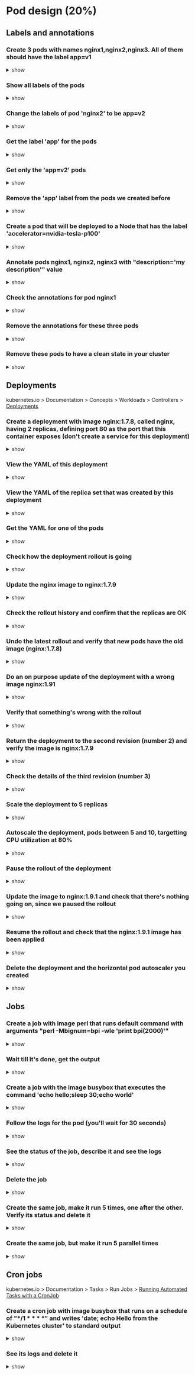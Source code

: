 # Pod design (20%)

## Labels and annotations

### Create 3 pods with names nginx1,nginx2,nginx3. All of them should have the label app=v1

<details><summary>show</summary>
<p>

```bash
kubectl run nginx1 --image=nginx --restart=Never --labels=app=v1
kubectl run nginx2 --image=nginx --restart=Never --labels=app=v1
kubectl run nginx3 --image=nginx --restart=Never --labels=app=v1
```

</p>
</details>

### Show all labels of the pods

<details><summary>show</summary>
<p>

```bash
kubectl get po --show-labels
```

</p>
</details>

### Change the labels of pod 'nginx2' to be app=v2

<details><summary>show</summary>
<p>

```bash
kubectl label po nginx2 app=v2 --overwrite
```

</p>
</details>

### Get the label 'app' for the pods

<details><summary>show</summary>
<p>

```bash
kubectl get po -L app
```

</p>
</details>

### Get only the 'app=v2' pods

<details><summary>show</summary>
<p>

```bash
kubectl get po -l app=v2
# or
kubectl get po -l 'app in (v2)'
```

</p>
</details>

### Remove the 'app' label from the pods we created before

<details><summary>show</summary>
<p>

```bash
kubectl label po nginx1 nginx2 nginx3 app-
# or
kubectl label po nginx{1..3} app-
# or
kubectl label po -lapp app-
```

</p>
</details>

### Create a pod that will be deployed to a Node that has the label 'accelerator=nvidia-tesla-p100'

<details><summary>show</summary>
<p>

We can use the 'nodeSelector' property on the Pod YAML:

```YAML
apiVersion: v1
kind: Pod
metadata:
  name: cuda-test
spec:
  containers:
    - name: cuda-test
      image: "k8s.gcr.io/cuda-vector-add:v0.1"
  nodeSelector: # add this
    accelerator: nvidia-tesla-p100 # the slection label
```

You can easily find out where in the YAML it should be placed by:

```bash
kubectl explain po.spec
```

</p>
</details>

### Annotate pods nginx1, nginx2, nginx3 with "description='my description'" value

<details><summary>show</summary>
<p>


```bash
kubectl annotate po nginx1 nginx2 nginx3 description='my description'
```

</p>
</details>

### Check the annotations for pod nginx1

<details><summary>show</summary>
<p>

```bash
kubectl describe po nginx1 | grep -i 'annotations'
```

As an alternative to using `| grep` you can use jsonPath like `-o jsonpath='{.metadata.annotations}{"\n"}'`

</p>
</details>

### Remove the annotations for these three pods

<details><summary>show</summary>
<p>

```bash
kubectl annotate po nginx{1..3} description-
```

</p>
</details>

### Remove these pods to have a clean state in your cluster

<details><summary>show</summary>
<p>

```bash
kubectl delete po nginx{1..3}
```

</p>
</details>

## Deployments

kubernetes.io > Documentation > Concepts > Workloads > Controllers > [Deployments](https://kubernetes.io/docs/concepts/workloads/controllers/deployment)

### Create a deployment with image nginx:1.7.8, called nginx, having 2 replicas, defining port 80 as the port that this container exposes (don't create a service for this deployment)

<details><summary>show</summary>
<p>

```bash
kubectl run nginx --image=nginx:1.7.8 --replicas=2 --port=80
```

**However**, `kubectl run` for Deployments is Deprecated and will be removed in a future version. What you can do is:

```bash
kubectl create deployment nginx  --image=nginx:1.7.8  --dry-run -o yaml > deploy.yaml
vi deploy.yaml
# change the replicas field from 1 to 2
# add this section to the container spec and save the deploy.yaml file
# ports:
#   - containerPort: 80
kubectl apply -f deploy.yaml
```

or, do something like:

```bash
kubectl create deployment nginx  --image=nginx:1.7.8  --dry-run -o yaml | sed 's/replicas: 1/replicas: 2/g'  | sed 's/image: nginx:1.7.8/image: nginx:1.7.8\n        ports:\n        - containerPort: 80/g' | kubectl apply -f -
```

</p>
</details>

### View the YAML of this deployment

<details><summary>show</summary>
<p>

```bash
kubectl get deploy nginx -o yaml
```

</p>
</details>

### View the YAML of the replica set that was created by this deployment

<details><summary>show</summary>
<p>

```bash
kubectl describe deploy nginx # you'll see the name of the replica set on the Events section and in the 'NewReplicaSet' property
# OR you can find rs directly by:
kubectl get rs -l run=nginx # if you created deployment by 'run' command
kubectl get rs -l app=nginx # if you created deployment by 'create' command
# you could also just do kubectl get rs
kubectl get rs nginx-7bf7478b77 -o yaml
```

</p>
</details>

### Get the YAML for one of the pods

<details><summary>show</summary>
<p>

```bash
kubectl get po # get all the pods
# OR you can find pods directly by:
kubectl get po -l run=nginx # if you created deployment by 'run' command
kubectl get po -l app=nginx # if you created deployment by 'create' command
kubectl get po nginx-7bf7478b77-gjzp8 -o yaml
```

</p>
</details>

### Check how the deployment rollout is going

<details><summary>show</summary>
<p>

```bash
kubectl rollout status deploy nginx
```

</p>
</details>

### Update the nginx image to nginx:1.7.9

<details><summary>show</summary>
<p>

```bash
kubectl set image deploy nginx nginx=nginx:1.7.9
# alternatively...
kubectl edit deploy nginx # change the .spec.template.spec.containers[0].image
```

The syntax of the 'kubectl set image' command is `kubectl set image (-f FILENAME | TYPE NAME) CONTAINER_NAME_1=CONTAINER_IMAGE_1 ... CONTAINER_NAME_N=CONTAINER_IMAGE_N [options]`

</p>
</details>

### Check the rollout history and confirm that the replicas are OK

<details><summary>show</summary>
<p>

```bash
kubectl rollout history deploy nginx
kubectl get deploy nginx
kubectl get rs # check that a new replica set has been created
kubectl get po
```

</p>
</details>

### Undo the latest rollout and verify that new pods have the old image (nginx:1.7.8)

<details><summary>show</summary>
<p>

```bash
kubectl rollout undo deploy nginx
# wait a bit
kubectl get po # select one 'Running' Pod
kubectl describe po nginx-5ff4457d65-nslcl | grep -i image # should be nginx:1.7.8
```

</p>
</details>

### Do an on purpose update of the deployment with a wrong image nginx:1.91

<details><summary>show</summary>
<p>

```bash
kubectl set image deploy nginx nginx=nginx:1.91
# or
kubectl edit deploy nginx
# change the image to nginx:1.91
# vim tip: type (without quotes) '/image' and Enter, to navigate quickly
```

</p>
</details>

### Verify that something's wrong with the rollout

<details><summary>show</summary>
<p>

```bash
kubectl rollout status deploy nginx
# or
kubectl get po # you'll see 'ErrImagePull'
```

</p>
</details>


### Return the deployment to the second revision (number 2) and verify the image is nginx:1.7.9

<details><summary>show</summary>
<p>

```bash
kubectl rollout undo deploy nginx --to-revision=2
kubectl describe deploy nginx | grep Image:
kubectl rollout status deploy nginx # Everything should be OK
```

</p>
</details>

### Check the details of the third revision (number 3)

<details><summary>show</summary>
<p>

```bash
kubectl rollout history deploy nginx --revision=3 # You'll also see the wrong image displayed here
```

</p>
</details>

### Scale the deployment to 5 replicas

<details><summary>show</summary>
<p>

```bash
kubectl scale deploy nginx --replicas=5
kubectl get po
kubectl describe deploy nginx
```

</p>
</details>

### Autoscale the deployment, pods between 5 and 10, targetting CPU utilization at 80%

<details><summary>show</summary>
<p>

```bash
kubectl autoscale deploy nginx --min=5 --max=10 --cpu-percent=80
```

</p>
</details>

### Pause the rollout of the deployment

<details><summary>show</summary>
<p>

```bash
kubectl rollout pause deploy nginx
```

</p>
</details>

### Update the image to nginx:1.9.1 and check that there's nothing going on, since we paused the rollout

<details><summary>show</summary>
<p>

```bash
kubectl set image deploy nginx nginx=nginx:1.9.1
# or
kubectl edit deploy nginx
# change the image to nginx:1.9.1
kubectl rollout history deploy nginx # no new revision
```

</p>
</details>

### Resume the rollout and check that the nginx:1.9.1 image has been applied

<details><summary>show</summary>
<p>

```bash
kubectl rollout resume deploy nginx
kubectl rollout history deploy nginx
kubectl rollout history deploy nginx --revision=6 # insert the number of your latest revision
```

</p>
</details>

### Delete the deployment and the horizontal pod autoscaler you created

<details><summary>show</summary>
<p>

```bash
kubectl delete deploy nginx
kubectl delete hpa nginx
```

</p>
</details>

## Jobs

### Create a job with image perl that runs default command with arguments "perl -Mbignum=bpi -wle 'print bpi(2000)'"

<details><summary>show</summary>
<p>

```bash
kubectl run pi --image=perl --restart=OnFailure -- perl -Mbignum=bpi -wle 'print bpi(2000)'
```

**However**, `kubectl run` for Job is Deprecated and will be removed in a future version. What you can do is:

```bash
kubectl create job pi  --image=perl -- perl -Mbignum=bpi -wle 'print bpi(2000)'
```

</p>
</details>

### Wait till it's done, get the output

<details><summary>show</summary>
<p>

```bash
kubectl get jobs -w # wait till 'SUCCESSFUL' is 1 (will take some time, perl image might be big)
kubectl get po # get the pod name
kubectl logs pi-**** # get the pi numbers
kubectl delete job pi
```

</p>
</details>

### Create a job with the image busybox that executes the command 'echo hello;sleep 30;echo world'

<details><summary>show</summary>
<p>

```bash
kubectl run busybox --image=busybox --restart=OnFailure -- /bin/sh -c 'echo hello;sleep 30;echo world'
```

**However**, `kubectl run` for Job is Deprecated and will be removed in a future version. What you can do is:

```bash
kubectl create job busybox --image=busybox -- /bin/sh -c 'echo hello;sleep 30;echo world'
```

</p>
</details>

### Follow the logs for the pod (you'll wait for 30 seconds)

<details><summary>show</summary>
<p>

```bash
kubectl get po # find the job pod
kubectl logs busybox-ptx58 -f # follow the logs
```

</p>
</details>

### See the status of the job, describe it and see the logs

<details><summary>show</summary>
<p>

```bash
kubectl get jobs
kubectl describe jobs busybox
kubectl logs job/busybox
```

</p>
</details>

### Delete the job

<details><summary>show</summary>
<p>

```bash
kubectl delete job busybox
```

</p>
</details>

### Create the same job, make it run 5 times, one after the other. Verify its status and delete it

<details><summary>show</summary>
<p>

```bash
kubectl create job busybox --image=busybox --dry-run -o yaml -- /bin/sh -c 'echo hello;sleep 30;echo world' > job.yaml
vi job.yaml
```

Add job.spec.completions=5

```YAML
apiVersion: batch/v1
kind: Job
metadata:
  creationTimestamp: null
  labels:
    run: busybox
  name: busybox
spec:
  completions: 5 # add this line
  template:
    metadata:
      creationTimestamp: null
      labels:
        run: busybox
    spec:
      containers:
      - args:
        - /bin/sh
        - -c
        - echo hello;sleep 30;echo world
        image: busybox
        name: busybox
        resources: {}
      restartPolicy: OnFailure
status: {}
```

```bash
kubectl create -f job.yaml
```

Verify that it has been completed:

```bash
kubectl get job busybox -w # will take two and a half minutes
kubectl delete jobs busybox
```

</p>
</details>

### Create the same job, but make it run 5 parallel times

<details><summary>show</summary>
<p>

```bash
vi job.yaml
```

Add job.spec.parallelism=5

```YAML
apiVersion: batch/v1
kind: Job
metadata:
  creationTimestamp: null
  labels:
    run: busybox
  name: busybox
spec:
  parallelism: 5 # add this line
  template:
    metadata:
      creationTimestamp: null
      labels:
        run: busybox
    spec:
      containers:
      - args:
        - /bin/sh
        - -c
        - echo hello;sleep 30;echo world
        image: busybox
        name: busybox
        resources: {}
      restartPolicy: OnFailure
status: {}
```

```bash
kubectl create -f job.yaml
kubectl get jobs
```

It will take some time for the parallel jobs to finish (>= 30 seconds)

```bash
kubectl delete job busybox
```

</p>
</details>

## Cron jobs

kubernetes.io > Documentation > Tasks > Run Jobs > [Running Automated Tasks with a CronJob](https://kubernetes.io/docs/tasks/job/automated-tasks-with-cron-jobs/)

### Create a cron job with image busybox that runs on a schedule of "*/1 * * * *" and writes 'date; echo Hello from the Kubernetes cluster' to standard output

<details><summary>show</summary>
<p>

```bash
kubectl run busybox --image=busybox --restart=OnFailure --schedule="*/1 * * * *" -- /bin/sh -c 'date; echo Hello from the Kubernetes cluster'
```

**However**, `kubectl run` for CronJob is Deprecated and will be removed in a future version. What you can do is:

```bash
kubectl create cronjob busybox --image=busybox --schedule="*/1 * * * *" -- /bin/sh -c 'date; echo Hello from the Kubernetes cluster'
```

</p>
</details>

### See its logs and delete it

<details><summary>show</summary>
<p>

```bash
kubectl get cj
kubectl get jobs --watch
kubectl get po --show-labels # observe that the pods have a label that mentions their 'parent' job
kubectl logs busybox-1529745840-m867r
# Bear in mind that Kubernetes will run a new job/pod for each new cron job
kubectl delete cj busybox
```

</p>
</details>